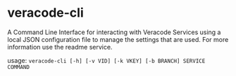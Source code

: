 # veracode-cli

A Command Line Interface for interacting with Veracode Services using a local
JSON configuration file to manage the settings that are used. For more
information use the readme service.

usage: `veracode-cli [-h] [-v VID] [-k VKEY] [-b BRANCH] SERVICE COMMAND`